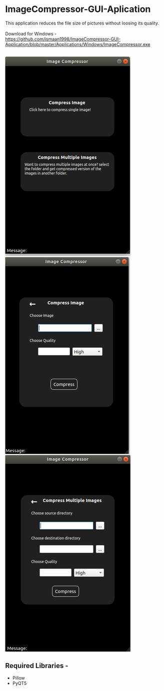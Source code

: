 # ImageCompressor-GUI-Aplication

This application reduces the file size of pictures without loosing its quality.  <br><br>
Download for Windows - https://github.com/ismaan1998/ImageCompressor-GUI-Application/blob/master/Applications/Windows/ImageCompressor.exe<br><br>

<img src = "https://github.com/ismaan1998/ImageCompressor-GUI-Application/blob/master/screenshots/image%20compressor1.png">
<img src = "https://github.com/ismaan1998/ImageCompressor-GUI-Application/blob/master/screenshots/image%20compressor%202.png">
<img src = "https://github.com/ismaan1998/ImageCompressor-GUI-Application/blob/master/screenshots/image%20compressor%203.png">



## Required Libraries -
- Pillow
- PyQT5
